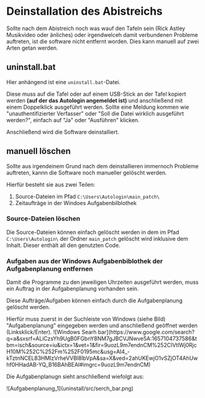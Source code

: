 # Deinstallation des Abistreichs
<p>Sollte nach dem Abistreich noch was wauf den Tafeln sein (Rick Astley Musikvideo oder änliches) oder irgendwelceh damit verbundenen Probleme auftreten, ist die software nicht entfernt worden. Dies kann manuell auf zwei Arten getan werden.<p>

## uninstall.bat
<p>Hier anhängend ist eine <code>uninstall.bat</code>-Datei.</p>
<p>Diese muss auf die Tafel oder auf einem USB-Stick an der Tafel kopiert werden <b>(auf der das Autologin angemeldet ist)</b> und anschließend mit einem Doppelklick ausgeführt werden. Sollte eine Meldung kommen wie "unauthentifizierter Verfasser" oder "Soll die Datei wirklich ausgeführt werden?", einfach auf "Ja" oder "Ausführen" klicken.</p>
<p>Anschließend wird die Software deinstalliert.</P>

## manuell löschen
<p>Sollte aus irgendeinem Grund nach dem deinstallieren immernoch Probleme auftreten, kannn die Software noch manueller gelöscht werden.</p>
<p>Hierfür besteht sie aus zwei Teilen: <ol>
    <li>Source-Dateien im Pfad <code>C:\Users\Autologin\main_patch\</code></li>
    <li>Zeitaufträge in der Windoes Aufgabenbilblothek</li>
</ol></p>

### Source-Dateien löschen
<p>Die Source-Dateien können einfach gelöscht werden in dem im Pfad <code>C:\Users\Autologin\</code> der Ordner <code>main_patch</code> gelöscht wird inklusive dem Inhalt. Dieser enthält all den genutzten Code.</p>

### Aufgaben aus der Windows Aufgabenbiblothek der Aufgabenplanung entfernen
<p>Damit die Programme zu den jeweiligen Uhrzeiten ausgeführt werden, muss ein Auftrag in der Aufgabenplanung vorhanden sein.</p>
<p>Diese Aufträge/Aufgaben können einfach durch die Aufgabenplanung gelöscht werden.</p>
<p>Hierfür muss zuerst in der Suchleiste von Windows (siehe Bild) "Aufgabenplanung" eingegeben werden und anschließend geöffnet werden (Linksklick/Enter).
![Windows Searh bar](https://www.google.com/search?q=a&sxsrf=ALiCzsYh9UgB0FGbnY8NM7gJBCVJNwve5A:1657104737586&tbm=isch&source=iu&ictx=1&vet=1&fir=9uozL9m7endnCM%252CIVtlWj0RjcH10M%252C%252Fm%252F0195mc&usg=AI4_-kTztnNCEL83HMIzVrheVVBl8lbVpA&sa=X&ved=2ahUKEwjO1vSZjOT4AhUwhf0HHadAB-YQ_B16BAhBEAI#imgrc=9uozL9m7endnCM)</p>
<p>Die Aufgabenplanugn sieht anschließend wiefolgt aus:</p>
![Aufgabenplanung_1](uninstall/src/serch_bar.png)